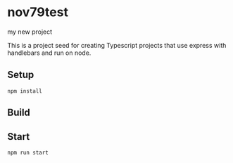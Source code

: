 # nov79test

my new project

This is a project seed for creating Typescript projects that use express with handlebars and run on node.

## Setup

`npm install`

## Build



## Start

`npm run start`






